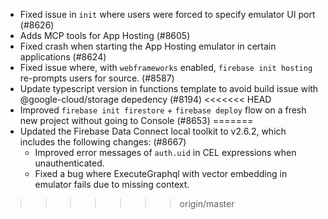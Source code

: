 - Fixed issue in `init` where users were forced to specify emulator UI port (#8626)
- Adds MCP tools for App Hosting (#8605)
- Fixed crash when starting the App Hosting emulator in certain applications (#8624)
- Fixed issue where, with `webframeworks` enabled, `firebase init hosting` re-prompts users for source. (#8587)
- Update typescript version in functions template to avoid build issue with @google-cloud/storage depedency (#8194)
<<<<<<< HEAD
- Improved `firebase init firestore` + `firebase deploy` flow on a fresh new project without going to Console (#8653)
=======
- Updated the Firebase Data Connect local toolkit to v2.6.2, which includes the following changes: (#8667)
  - Improved error messages of `auth.uid` in CEL expressions when unauthenticated.
  - Fixed a bug where ExecuteGraphql with vector embedding in emulator fails due to missing context.
>>>>>>> origin/master
